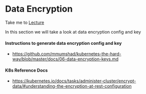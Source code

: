 # Data Encryption

  Take me to [Lecture](https://kodekloud.com/courses/539883/lectures/9808330)
  
In this section we will take a look at data encryption config and key

#### Instructions to generate data encryption config and key
- https://github.com/mmumshad/kubernetes-the-hard-way/blob/master/docs/06-data-encryption-keys.md

#### K8s Reference Docs
- https://kubernetes.io/docs/tasks/administer-cluster/encrypt-data/#understanding-the-encryption-at-rest-configuration
